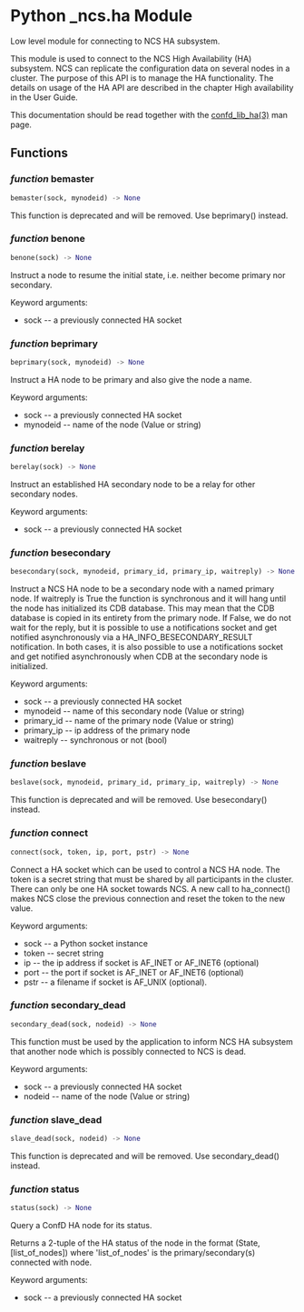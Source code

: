 # Python _ncs.ha Module

Low level module for connecting to NCS HA subsystem.

This module is used to connect to the NCS High Availability (HA)
subsystem. NCS can replicate the configuration data on several nodes
in a cluster. The purpose of this API is to manage the HA
functionality. The details on usage of the HA API are described in the
chapter High availability in the User Guide.

This documentation should be read together with the [confd_lib_ha(3)](../man/section3.md#confd_lib_ha) man page.

## Functions

### _function_ bemaster

```python
bemaster(sock, mynodeid) -> None
```

This function is deprecated and will be removed.
Use beprimary() instead.

### _function_ benone

```python
benone(sock) -> None
```

Instruct a node to resume the initial state, i.e. neither become primary
nor secondary.

Keyword arguments:

* sock -- a previously connected HA socket

### _function_ beprimary

```python
beprimary(sock, mynodeid) -> None
```

Instruct a HA node to be primary and also give the node a name.

Keyword arguments:

* sock -- a previously connected HA socket
* mynodeid -- name of the node (Value or string)

### _function_ berelay

```python
berelay(sock) -> None
```

Instruct an established HA secondary node to be a relay for other
secondary nodes.

Keyword arguments:

* sock -- a previously connected HA socket

### _function_ besecondary

```python
besecondary(sock, mynodeid, primary_id, primary_ip, waitreply) -> None
```

Instruct a NCS HA node to be a secondary node with a named primary node.
If waitreply is True the function is synchronous and it will hang until the
node has initialized its CDB database. This may mean that the CDB database
is copied in its entirety from the primary node. If False, we do not wait
for the reply, but it is possible to use a notifications socket and get
notified asynchronously via a HA_INFO_BESECONDARY_RESULT notification.
In both cases, it is also possible to use a notifications socket and get
notified asynchronously when CDB at the secondary node is initialized.

Keyword arguments:

* sock       -- a previously connected HA socket
* mynodeid   -- name of this secondary node (Value or string)
* primary_id -- name of the primary node (Value or string)
* primary_ip -- ip address of the primary node
* waitreply  -- synchronous or not (bool)

### _function_ beslave

```python
beslave(sock, mynodeid, primary_id, primary_ip, waitreply) -> None
```

This function is deprecated and will be removed.
Use besecondary() instead.

### _function_ connect

```python
connect(sock, token, ip, port, pstr) -> None
```

Connect a HA socket which can be used to control a NCS HA node. The token
is a secret string that must be shared by all participants in the cluster.
There can only be one HA socket towards NCS. A new call to
ha_connect() makes NCS close the previous connection and reset the token to
the new value.

Keyword arguments:

* sock -- a Python socket instance
* token -- secret string
* ip -- the ip address if socket is AF_INET or AF_INET6 (optional)
* port -- the port if socket is AF_INET or AF_INET6 (optional)
* pstr -- a filename if socket is AF_UNIX (optional).

### _function_ secondary_dead

```python
secondary_dead(sock, nodeid) -> None
```

This function must be used by the application to inform NCS HA subsystem
that another node which is possibly connected to NCS is dead.

Keyword arguments:

* sock -- a previously connected HA socket
* nodeid -- name of the node (Value or string)

### _function_ slave_dead

```python
slave_dead(sock, nodeid) -> None
```

This function is deprecated and will be removed.
Use secondary_dead() instead.

### _function_ status

```python
status(sock) -> None
```

Query a ConfD HA node for its status.

Returns a 2-tuple of the HA status of the node in the format
(State,[list_of_nodes]) where 'list_of_nodes' is the primary/secondary(s)
connected with node.

Keyword arguments:

* sock -- a previously connected HA socket


